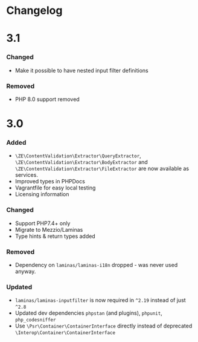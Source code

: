 # Changelog

# 3.1

### Changed

* Make it possible to have nested input filter definitions

### Removed

* PHP 8.0 support removed


# 3.0

### Added

* `\ZE\ContentValidation\Extractor\QueryExtractor`, `\ZE\ContentValidation\Extractor\BodyExtractor`
  and `\ZE\ContentValidation\Extractor\FileExtractor` are now available as services.
* Improved types in PHPDocs
* Vagrantfile for easy local testing
* Licensing information

### Changed

* Support PHP7.4+ only
* Migrate to Mezzio/Laminas
* Type hints & return types added

### Removed
* Dependency on `laminas/laminas-i18n` dropped - was never used anyway.

### Updated

* `laminas/laminas-inputfilter` is now required in `^2.19` instead of just `^2.8`
* Updated dev dependencies `phpstan` (and plugins), `phpunit`, `php_codesniffer`
* Use `\Psr\Container\ContainerInterface` directly instead of deprecated `\Interop\Container\ContainerInterface`
